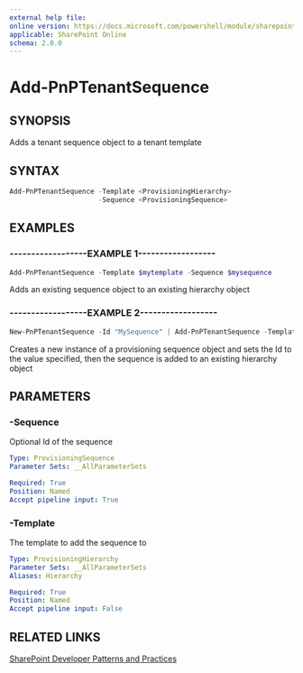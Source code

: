 ```yaml
---
external help file:
online version: https://docs.microsoft.com/powershell/module/sharepoint-pnp/add-pnptenantsequence
applicable: SharePoint Online
schema: 2.0.0
---
```


# Add-PnPTenantSequence

## SYNOPSIS
Adds a tenant sequence object to a tenant template

## SYNTAX

```powershell
Add-PnPTenantSequence -Template <ProvisioningHierarchy>
                      -Sequence <ProvisioningSequence>
```

## EXAMPLES

### ------------------EXAMPLE 1------------------
```powershell
Add-PnPTenantSequence -Template $mytemplate -Sequence $mysequence
```

Adds an existing sequence object to an existing hierarchy object

### ------------------EXAMPLE 2------------------
```powershell
New-PnPTenantSequence -Id "MySequence" | Add-PnPTenantSequence -Template $template
```

Creates a new instance of a provisioning sequence object and sets the Id to the value specified, then the sequence is added to an existing hierarchy object

## PARAMETERS

### -Sequence
Optional Id of the sequence

```yaml
Type: ProvisioningSequence
Parameter Sets: __AllParameterSets

Required: True
Position: Named
Accept pipeline input: True
```

### -Template
The template to add the sequence to

```yaml
Type: ProvisioningHierarchy
Parameter Sets: __AllParameterSets
Aliases: Hierarchy

Required: True
Position: Named
Accept pipeline input: False
```

## RELATED LINKS

[SharePoint Developer Patterns and Practices](https://aka.ms/sppnp)
